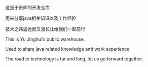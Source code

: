 这是于景辉的开发仓库

用来分享java相关知识以及工作经验

技术之路遥远而又漫长让给我们一起前行

This is Yu Jinghui’s public warehouse.

Used to share java related knowledge and work experience

The road to technology is far and long, let us go forward together.